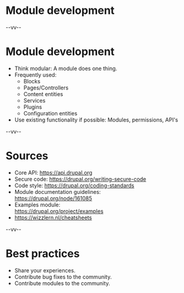 # Module development

--vv--

# Module development
- Think modular: A module does one thing. 
- Frequently used:
  - Blocks
  - Pages/Controllers
  - Content entities
  - Services
  - Plugins
  - Configuration entities
- Use existing functionality if possible: Modules, permissions, API's 

--vv--

# Sources
- Core API: https://api.drupal.org
- Secure code: https://drupal.org/writing-secure-code
- Code style: https://drupal.org/coding-standards
- Module documentation guidelines: <br>https://drupal.org/node/161085
- Examples module: <br>https://drupal.org/project/examples 
- https://wizzlern.nl/cheatsheets

--vv--

# Best practices
- Share your experiences.
- Contribute bug fixes to the community.
- Contribute modules to the community.
